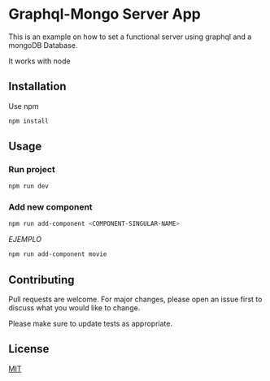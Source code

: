 # Graphql-Mongo Server App

This is an example on how to set a functional server using graphql and a mongoDB Database.

It works with node

## Installation

Use npm

```bash
npm install
```

## Usage

### Run project

```bash
npm run dev
```

### Add new component

```bash
npm run add-component <COMPONENT-SINGULAR-NAME>
```

_EJEMPLO_

```bash
npm run add-component movie
```

## Contributing

Pull requests are welcome. For major changes, please open an issue first to discuss what you would like to change.

Please make sure to update tests as appropriate.

## License

[MIT](https://choosealicense.com/licenses/mit/)
